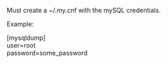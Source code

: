 Must create a ~/.my.cnf with the mySQL credentials.

Example:

[mysqldump]  
user=root  
password=some_password
